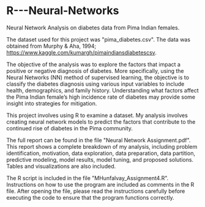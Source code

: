 # R---Neural-Networks
Neural Network Analysis on diabetes data from Pima Indian females.

The dataset used for this project was "pima_diabetes.csv". The data was obtained from Murphy & Aha, 1994; https://www.kaggle.com/kumargh/pimaindiansdiabetescsv.  

The objective of the analysis was to explore the factors that impact a positive or negative diagnosis of diabetes. More specifically, using the Neural Networks (NN) method of supervised learning, the objective is to classify the diabetes diagnosis using various input variables to include health, demographics, and family history. Understanding what factors affect the Pima Indian female’s high incidence rate of diabetes may provide some insight into strategies for mitigation. 

This project involves using R to examine a dataset. My analysis involves creating neural network models to predict the factors that contribute to the continued rise of diabetes in the Pima community.

The full report can be found in the file "Neural Network Assignment.pdf". This report shows a complete breakdown of my analysis, including problem identification, motivation, data exploration, data preparation, data partition, predictive modeling, model results, model tuning, and proposed solutions. Tables and visualizations are also included. 

The R script is included in the file "MHunfalvay_Assignment4.R". Instructions on how to use the program are included as comments in the R file. After opening the file, please read the instructions carefully before executing the code to ensure that the program functions correctly.


